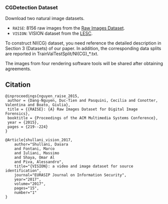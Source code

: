 ### CGDetection Dataset

Download two natural image datasets.
- `RAISE`: 8156 raw images from the [Raw Images Dataset](http://loki.disi.unitn.it/RAISE/download.html).
- `VISION`: VISION dataset from the [LESC](https://lesc.dinfo.unifi.it/en/datasets). 

To construct NI(CG) dataset, you need reference the detailed description in Section 3 (Datasets) of our paper. In addition, the corresponding data splits are reported in TrainValTestSplit/NI(CG)_*.txt.

The images from four rendering software tools will be shared after obtaining agreements.

## Citation
```
@inproceedings{nguyen_raise_2015,
 author = {Dang-Nguyen, Duc-Tien and Pasquini, Cecilia and Conotter, Valentina and Boato, Giulia},
 title = {{RAISE}: {A} Raw Images Dataset for Digital Image Forensics},
 booktitle = {Proceedings of the ACM Multimedia Systems Conference},
 year = {2015},
 pages = {219--224}
}

@Article{shullani_vision_2017,
	author="Shullani, Dasara
	and Fontani, Marco
	and Iuliani, Massimo
	and Shaya, Omar Al
	and Piva, Alessandro",
	title="{VISION}: a video and image dataset for source identification",
	journal="EURASIP Journal on Information Security",
	year="2017",
	volume="2017",
	pages="15",
	number="1"
}
```
